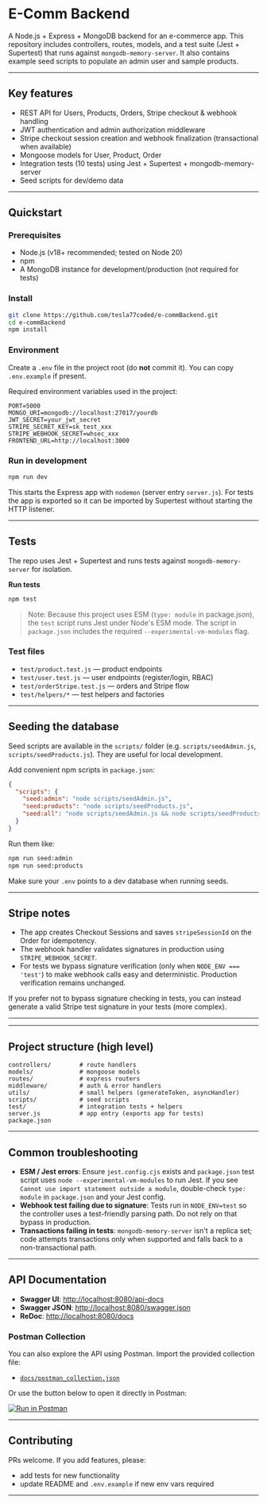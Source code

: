 # E-Comm Backend

A Node.js + Express + MongoDB backend for an e-commerce app. This repository includes controllers, routes, models, and a test suite (Jest + Supertest) that runs against `mongodb-memory-server`. It also contains example seed scripts to populate an admin user and sample products.

---

## Key features

* REST API for Users, Products, Orders, Stripe checkout & webhook handling
* JWT authentication and admin authorization middleware
* Stripe checkout session creation and webhook finalization (transactional when available)
* Mongoose models for User, Product, Order
* Integration tests (10 tests) using Jest + Supertest + mongodb-memory-server
* Seed scripts for dev/demo data

---

## Quickstart

### Prerequisites

* Node.js (v18+ recommended; tested on Node 20)
* npm
* A MongoDB instance for development/production (not required for tests)

### Install

```bash
git clone https://github.com/tesla77coded/e-commBackend.git
cd e-commBackend
npm install
```

### Environment

Create a `.env` file in the project root (do **not** commit it). You can copy `.env.example` if present.

Required environment variables used in the project:

```
PORT=5000
MONGO_URI=mongodb://localhost:27017/yourdb
JWT_SECRET=your_jwt_secret
STRIPE_SECRET_KEY=sk_test_xxx
STRIPE_WEBHOOK_SECRET=whsec_xxx
FRONTEND_URL=http://localhost:3000
```


### Run in development

```bash
npm run dev
```

This starts the Express app with `nodemon` (server entry `server.js`). For tests the app is exported so it can be imported by Supertest without starting the HTTP listener.

---

## Tests

The repo uses Jest + Supertest and runs tests against `mongodb-memory-server` for isolation.

**Run tests**

```bash
npm test
```

> Note: Because this project uses ESM (`type: module` in package.json), the `test` script runs Jest under Node's ESM mode. The script in `package.json` includes the required `--experimental-vm-modules` flag.

### Test files

* `test/product.test.js` — product endpoints
* `test/user.test.js` — user endpoints (register/login, RBAC)
* `test/orderStripe.test.js` — orders and Stripe flow
* `test/helpers/*` — test helpers and factories

---

## Seeding the database

Seed scripts are available in the `scripts/` folder (e.g. `scripts/seedAdmin.js`, `scripts/seedProducts.js`). They are useful for local development.

Add convenient npm scripts in `package.json`:

```json
{
  "scripts": {
    "seed:admin": "node scripts/seedAdmin.js",
    "seed:products": "node scripts/seedProducts.js",
    "seed:all": "node scripts/seedAdmin.js && node scripts/seedProducts.js"
  }
}
```

Run them like:

```bash
npm run seed:admin
npm run seed:products
```

Make sure your `.env` points to a dev database when running seeds.

---

## Stripe notes

* The app creates Checkout Sessions and saves `stripeSessionId` on the Order for idempotency.
* The webhook handler validates signatures in production using `STRIPE_WEBHOOK_SECRET`.
* For tests we bypass signature verification (only when `NODE_ENV === 'test'`) to make webhook calls easy and deterministic. Production verification remains unchanged.

If you prefer not to bypass signature checking in tests, you can instead generate a valid Stripe test signature in your tests (more complex).

---
---

## Project structure (high level)

```
controllers/        # route handlers
models/             # mongoose models
routes/             # express routers
middleware/         # auth & error handlers
utils/              # small helpers (generateToken, asyncHandler)
scripts/            # seed scripts
test/               # integration tests + helpers
server.js           # app entry (exports app for tests)
package.json
```

---

## Common troubleshooting

* **ESM / Jest errors**: Ensure `jest.config.cjs` exists and `package.json` test script uses `node --experimental-vm-modules` to run Jest. If you see `Cannot use import statement outside a module`, double-check `type: module` in `package.json` and your Jest config.
* **Webhook test failing due to signature**: Tests run in `NODE_ENV=test` so the controller uses a test-friendly parsing path. Do not rely on that bypass in production.
* **Transactions failing in tests**: `mongodb-memory-server` isn't a replica set; code attempts transactions only when supported and falls back to a non-transactional path.

---
## API Documentation

- **Swagger UI**: [http://localhost:8080/api-docs](http://localhost:8080/api-docs)  
- **Swagger JSON**: [http://localhost:8080/swagger.json](http://localhost:8080/swagger.json)  
- **ReDoc**: [http://localhost:8080/docs](http://localhost:8080/docs)  

### Postman Collection

You can also explore the API using Postman. Import the provided collection file:

- [`docs/postman_collection.json`](./docs/postman_collection.json)

Or use the button below to open it directly in Postman:

[![Run in Postman](https://run.pstmn.io/button.svg)](https://god.gw.postman.com/run-collection/{{https://github.com/tesla77coded/e-commBackend.git}}/docs/postman_collection.json)

---
## Contributing

PRs welcome. If you add features, please:

* add tests for new functionality
* update README and `.env.example` if new env vars required

---
